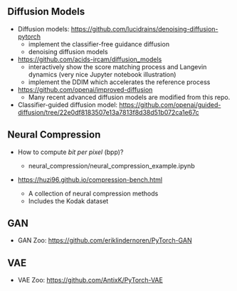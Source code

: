 ## Diffusion Models
- Diffusion models: https://github.com/lucidrains/denoising-diffusion-pytorch
    - implement the classifier-free guidance diffusion
    - denoising diffusion models
- https://github.com/acids-ircam/diffusion_models
    - interactively show the score matching process and Langevin dynamics (very nice Jupyter notebook illustration)
    - implement the DDIM which accelerates the reference process
- https://github.com/openai/improved-diffusion
    - Many recent advanced diffusion models are modified from this repo.
- Classifier-guided diffusion model: https://github.com/openai/guided-diffusion/tree/22e0df8183507e13a7813f8d38d51b072ca1e67c

## Neural Compression
- How to compute *bit per pixel* (bpp)?
    - neural_compression/neural_compression_example.ipynb

- https://huzi96.github.io/compression-bench.html
    - A collection of neural compression methods
    - Includes the Kodak dataset

## GAN
- GAN Zoo: https://github.com/eriklindernoren/PyTorch-GAN

## VAE
- VAE Zoo: https://github.com/AntixK/PyTorch-VAE